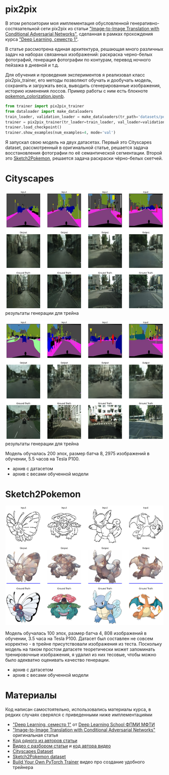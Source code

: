 # pix2pix
В этом репозитории моя имплементация обусловленной генеративно-состязательной сети pix2pix из статьи ["Image-to-Image Translation with Conditional Adversarial Networks"](https://arxiv.org/abs/1611.07004), сделанная в рамках прохождения курса ["Deep Learning, семестр 1"](https://stepik.org/course/91157/).

В статье рассмотрена единая архитектура, решающая много различных задач на наборах связанных изображений: раскраска черно-белых фотографий, генерация фотографии по контурам, перевод ночного пейзажа в дневной и т.д.

Для обучения и проведения экспериментов я реализовал класс pix2pix_trainer, его методы позволяют обучать и дообучать модель, сохранять и загружать веса, выводить сгенерированные изображения, историю изменения лоссов. Пример работы с ним есть блокноте [pokemon_colorization.ipynb](https://github.com/iwassily/pix2pix/blob/main/pokemon_colorization.ipynb).
```python
from trainer import pix2pix_trainer
from dataloader import make_dataloaders
train_loader, validation_loader = make_dataloaders(tr_path='datasets/pokemon/tr/', val_path='datasets/pokemon/val')
trainer = pix2pix_trainer(tr_loader=train_loader, val_loader=validation_loader, checkpoint_path='models/pokemon')
trainer.load_checkpoint()
trainer.show_examples(num_examples=4, mode='val')
```

Я запускал свою модель на двух датасетах. Первый это Cityscapes dataset, рассмотренный в оригинальной статье, решается задача восстановления фотографии по её семантической сегментации.
Второй это [Sketch2Pokemon](https://www.kaggle.com/norod78/sketch2pokemon), решается задача раскраски чёрно-белых скетчей.
# Cityscapes
![результаты](https://github.com/iwassily/pix2pix/blob/main/examples/cityscapes_train.png)
результаты генерации для трейна

![результаты](https://github.com/iwassily/pix2pix/blob/main/examples/cityscapes_val.png)
результаты генерации для трейна

Модель обучалась 200 эпох, размер батча 8, 2975 изображений в обучении, 5.5 часов на Tesla P100. 
* архив с датасетом
* архив с весами обученной модели

# Sketch2Pokemon
![Резкльтаты](https://github.com/iwassily/pix2pix/blob/main/examples/pokemons.png)

Модель обучалась 100 эпох, размер батча 4, 808 изображений в обучении, 3.5 часа на Tesla P100. 
Датасет был составлен не совсем корректно - в трейне присутствовали изображения из теста. Поскольку модель на таком простом датасете теоретически может запоминать тренировочные изображения, я удалил из них тесовые, чтобы можно было адекватно оценивать качество генерации.
* архив с датасетом
* архив с весами обученной модели
# Материалы
Код написан самостоятельно, использовались материалы курса, в редких случаях сверялся с приведенными ниже имплементациями 
* ["Deep Learning, семестр 1"](https://stepik.org/course/91157/) от [Deep Learning School ФПМИ МФТИ](https://www.dlschool.org/)
* ["Image-to-Image Translation with Conditional Adversarial Networks"](https://arxiv.org/abs/1611.07004) оригинальная статья
* [Код одного из авторов статьи](https://github.com/junyanz/pytorch-CycleGAN-and-pix2pix/)
* [Видео с разбором статьи](https://www.youtube.com/watch?v=9SGs4Nm0VR4) и [код автора видео](https://github.com/aladdinpersson/Machine-Learning-Collection/tree/master/ML/Pytorch/GANs/Pix2Pix)
* [Cityscapes Dataset](https://people.eecs.berkeley.edu/~taesung_park/CycleGAN/datasets/cityscapes.zip)
* [Sketch2Pokemon dataset](https://www.kaggle.com/norod78/sketch2pokemon)
* [Build Your Own PyTorch Trainer](https://www.youtube.com/watch?v=8ua0qfbPnfk) видео про создание удобного трейнера
